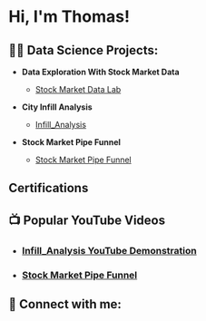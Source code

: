 <h1>Hi, I'm Thomas! </h1>

<h2>👨‍💻 Data Science Projects:</h2>

- <b>Data Exploration With Stock Market Data</b>
  - [Stock Market Data Lab](https://github.com/cantu2555/Stock-Market-Data-Lab)

- <b> City Infill Analysis</b>
  - [Infill_Analysis](https://github.com/cantu2555/Infill_Analysis)
  
- <b>Stock Market Pipe Funnel</b>
  - [Stock Market Pipe Funnel](https://github.com/cantu2555/-Stock-Market-Pipe-Funnel-)
    
<h2> Certifications </h2>

<h2>📺 Popular YouTube Videos</h2>

-  ### [Infill_Analysis YouTube Demonstration](https://youtu.be/4mRkdseSnO8)
-  ### [Stock Market Pipe Funnel](https://youtu.be/pqBF1z3ZyHk)


<h2> 🤳 Connect with me:</h2>


[twitter]: https://twitter.com/joshmadakor
[youtube]: https://www.youtube.com/c/joshmadakor
[instagram]: https://www.instagram.com/joshmadakor/
[linkedin]: https://linkedin.com/in/joshmadakor

<!--
**joshmadakor1/joshmadakor1** is a ✨ _special_ ✨ repository because its `README.md` (this file) appears on your GitHub profile.

Here are some ideas to get you started:

- 🔭 I’m currently working on ...
- 🌱 I’m currently learning ...
- 👯 I’m looking to collaborate on ...
- 🤔 I’m looking for help with ...
- 💬 Ask me about ...
- 📫 How to reach me: ...
- 😄 Pronouns: ...
- ⚡ Fun fact: ...
-->


